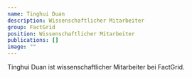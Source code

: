 ```yaml
---
name: Tinghui Duan
description: Wissenschaftlicher Mitarbeiter
group: FactGrid
position: Wissenschaftlicher Mitarbeiter
publications: []
image: ""
---
```


Tinghui Duan ist wissenschaftlicher Mitarbeiter bei FactGrid.
